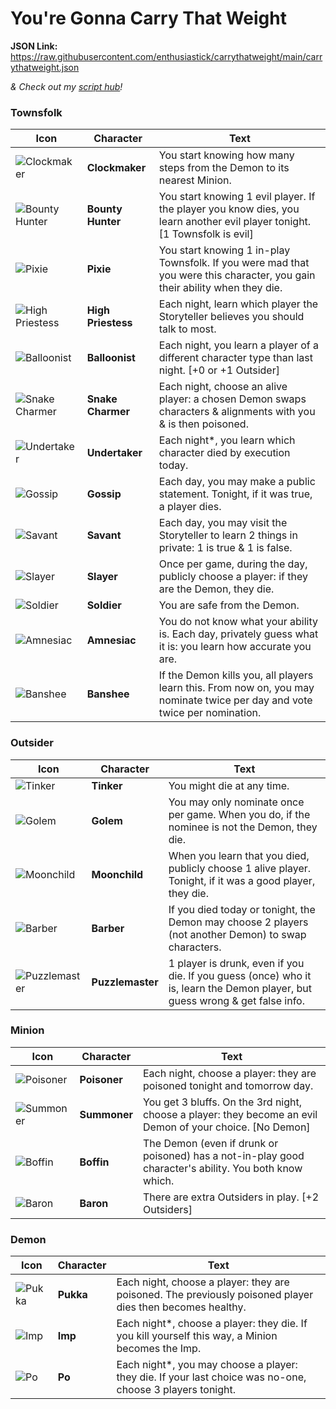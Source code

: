 # You're Gonna Carry That Weight

**JSON Link:** https://raw.githubusercontent.com/enthusiastick/carrythatweight/main/carrythatweight.json

*& Check out my [script hub](https://botc.eben.games/ "Blood on the Clocktower scripts by eben")!*

### Townsfolk

Icon | Character | Text
--- | --- | ---
![Clockmaker](https://wiki.bloodontheclocktower.com/images/3/3d/Icon_clockmaker.png) | **Clockmaker** | You start knowing how many steps from the Demon to its nearest Minion.
![Bounty Hunter](https://wiki.bloodontheclocktower.com/images/5/5b/Icon_bountyhunter.png) | **Bounty Hunter** | You start knowing 1 evil player. If the player you know dies, you learn another evil player tonight. [1 Townsfolk is evil]
![Pixie](https://wiki.bloodontheclocktower.com/images/d/d5/Icon_pixie.png) | **Pixie** | You start knowing 1 in-play Townsfolk. If you were mad that you were this character, you gain their ability when they die.
![High Priestess](https://wiki.bloodontheclocktower.com/images/6/63/Icon_highpriestess.png) | **High Priestess** | Each night, learn which player the Storyteller believes you should talk to most.
![Balloonist](https://wiki.bloodontheclocktower.com/images/c/cb/Icon_balloonist.png) | **Balloonist** | Each night, you learn a player of a different character type than last night. [+0 or +1 Outsider]
![Snake Charmer](https://wiki.bloodontheclocktower.com/images/0/08/Icon_snakecharmer.png) | **Snake Charmer** | Each night, choose an alive player: a chosen Demon swaps characters & alignments with you & is then poisoned.
![Undertaker](https://wiki.bloodontheclocktower.com/images/0/05/Icon_undertaker.png) | **Undertaker** | Each night\*, you learn which character died by execution today.
![Gossip](https://wiki.bloodontheclocktower.com/images/c/c7/Icon_gossip.png) | **Gossip** | Each day, you may make a public statement. Tonight, if it was true, a player dies.
![Savant](https://wiki.bloodontheclocktower.com/images/d/d5/Icon_savant.png) | **Savant** | Each day, you may visit the Storyteller to learn 2 things in private: 1 is true & 1 is false.
![Slayer](https://wiki.bloodontheclocktower.com/images/d/d3/Icon_slayer.png) | **Slayer** | Once per game, during the day, publicly choose a player: if they are the Demon, they die.
![Soldier](https://wiki.bloodontheclocktower.com/images/c/c3/Icon_soldier.png) | **Soldier** | You are safe from the Demon.
![Amnesiac](https://wiki.bloodontheclocktower.com/images/2/26/Icon_amnesiac.png) | **Amnesiac** | You do not know what your ability is. Each day, privately guess what it is: you learn how accurate you are.
![Banshee](https://wiki.bloodontheclocktower.com/images/6/63/Icon_banshee.png) | **Banshee** | If the Demon kills you, all players learn this. From now on, you may nominate twice per day and vote twice per nomination.

### Outsider

Icon | Character | Text
--- | --- | ---
![Tinker](https://wiki.bloodontheclocktower.com/images/9/98/Icon_tinker.png) | **Tinker** | You might die at any time.
![Golem](https://wiki.bloodontheclocktower.com/images/2/2b/Icon_golem.png) | **Golem** | You may only nominate once per game. When you do, if the nominee is not the Demon, they die.
![Moonchild](https://wiki.bloodontheclocktower.com/images/d/dc/Icon_moonchild.png) | **Moonchild** | When you learn that you died, publicly choose 1 alive player. Tonight, if it was a good player, they die.
![Barber](https://wiki.bloodontheclocktower.com/images/1/16/Icon_barber.png) | **Barber** | If you died today or tonight, the Demon may choose 2 players (not another Demon) to swap characters.
![Puzzlemaster](https://wiki.bloodontheclocktower.com/images/7/7a/Icon_puzzlemaster.png) | **Puzzlemaster** | 1 player is drunk, even if you die. If you guess (once) who it is, learn the Demon player, but guess wrong & get false info.

### Minion

Icon | Character | Text
--- | --- | ---
![Poisoner](https://wiki.bloodontheclocktower.com/images/b/b1/Icon_poisoner.png) | **Poisoner** | Each night, choose a player: they are poisoned tonight and tomorrow day.
![Summoner](https://wiki.bloodontheclocktower.com/images/1/1a/Icon_summoner.png) | **Summoner** | You get 3 bluffs. On the 3rd night, choose a player: they become an evil Demon of your choice. [No Demon]
![Boffin](https://wiki.bloodontheclocktower.com/images/e/e0/Icon_boffin.png) | **Boffin** | The Demon (even if drunk or poisoned) has a not-in-play good character's ability. You both know which.
![Baron](https://wiki.bloodontheclocktower.com/images/6/6d/Icon_baron.png) | **Baron** | There are extra Outsiders in play. [+2 Outsiders]

### Demon

Icon | Character | Text
--- | --- | ---
![Pukka](https://wiki.bloodontheclocktower.com/images/f/f4/Icon_pukka.png) | **Pukka** | Each night, choose a player: they are poisoned. The previously poisoned player dies then becomes healthy.
![Imp](https://wiki.bloodontheclocktower.com/images/5/5c/Icon_imp.png) | **Imp** | Each night\*, choose a player: they die. If you kill yourself this way, a Minion becomes the Imp.
![Po](https://wiki.bloodontheclocktower.com/images/b/b2/Icon_po.png) | **Po** | Each night\*, you may choose a player: they die. If your last choice was no-one, choose 3 players tonight.
